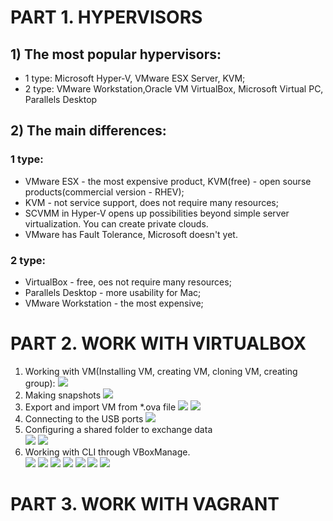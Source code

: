 #                                                                  PART 1. HYPERVISORS

## 1) The most popular hypervisors: 
   * 1 type: Microsoft Hyper-V, VMware ESX Server, KVM;
   * 2 type: VMware Workstation,Oracle VM VirtualBox, Microsoft Virtual PC, Parallels Desktop
## 2) The main differences:
### 1 type:
   * VMware ESX  - the most expensive product, KVM(free) - open sourse products(commercial version - RHEV);
   * KVM - not service support, does not require many resources;
   * SCVMM in Hyper-V opens up possibilities beyond simple server virtualization. You can create private clouds. 
   * VMware has Fault Tolerance, Microsoft doesn't yet.
### 2 type:
   * VirtualBox - free, oes not require many resources;
   * Parallels Desktop - more usability for Mac;
   * VMware Workstation - the most expensive;
#                                                                PART 2. WORK WITH VIRTUALBOX

1) Working with VM(Installing VM, creating VM, cloning VM, creating group):
  ![](images/VM1.png)
2) Making snapshots
  ![](images/VM2.png)
3) Export and import VM from *.ova file
  ![](images/VM3.png)
  ![](images/VM4.png)
4) Сonnecting to the USB ports
  ![](images/VM5.png)
5) Configuring a shared folder to exchange data  
  ![](images/VM6.png)
  ![](images/VM7.png)
6) Working with CLI through VBoxManage.  
  ![](images/VM8.png)
  ![](images/VM9.png)
  ![](images/VM10.png)
  ![](images/VM11.png)
  ![](images/VM12.png)
  ![](images/VM13.png)
  ![](images/VM14.png)
  #                                                                PART 3. WORK WITH VAGRANT

